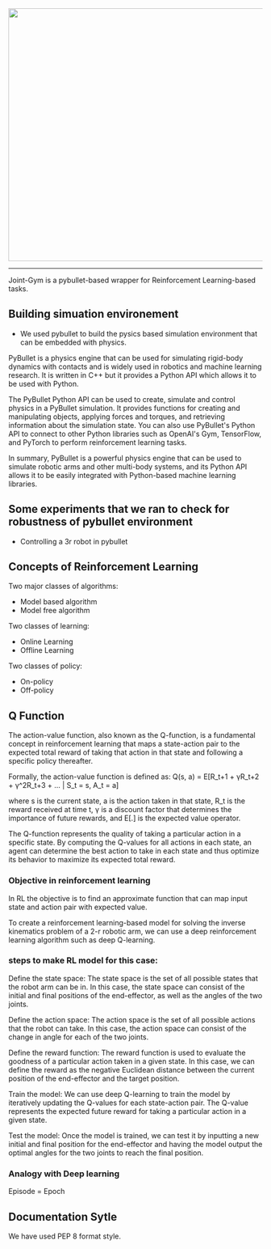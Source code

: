 
<div align = center>
<a href = "github.com/dwipdalal/joint-gym"><img width="700px" height="500px" src= "https://user-images.githubusercontent.com/76529011/215042798-66e1c161-3d6e-4670-a373-d335f91edc7d.png"></a>
</div>

--------------------------------

Joint-Gym is a pybullet-based wrapper for Reinforcement Learning-based tasks.

## Building simuation environement

- We used pybullet to build the pysics based simulation environment that can be embedded with physics. 

PyBullet is a physics engine that can be used for simulating rigid-body dynamics with contacts and is widely used in robotics and machine learning research. It is written in C++ but it provides a Python API which allows it to be used with Python.

The PyBullet Python API can be used to create, simulate and control physics in a PyBullet simulation. It provides functions for creating and manipulating objects, applying forces and torques, and retrieving information about the simulation state. You can also use PyBullet's Python API to connect to other Python libraries such as OpenAI's Gym, TensorFlow, and PyTorch to perform reinforcement learning tasks.

In summary, PyBullet is a powerful physics engine that can be used to simulate robotic arms and other multi-body systems, and its Python API allows it to be easily integrated with Python-based machine learning libraries.


## Some experiments that we ran to check for robustness of pybullet environment

- Controlling a 3r robot in pybullet

## Concepts of Reinforcement Learning 

Two major classes of algorithms:
- Model based algorithm
- Model free algorithm

Two classes of learning:
- Online Learning 
- Offline Learning

Two classes of policy:
- On-policy
- Off-policy

## Q Function
The action-value function, also known as the Q-function, is a fundamental concept in reinforcement learning that maps a state-action pair to the expected total reward of taking that action in that state and following a specific policy thereafter.

Formally, the action-value function is defined as:
Q(s, a) = E[R_t+1 + γR_t+2 + γ^2R_t+3 + ... | S_t = s, A_t = a]

where s is the current state, a is the action taken in that state, R_t is the reward received at time t, γ is a discount factor that determines the importance of future rewards, and E[.] is the expected value operator.

The Q-function represents the quality of taking a particular action in a specific state. By computing the Q-values for all actions in each state, an agent can determine the best action to take in each state and thus optimize its behavior to maximize its expected total reward.

### Objective in reinforcement learning
In RL the objective is to find an approximate function that can map input state and action pair with expected value.  

To create a reinforcement learning-based model for solving the inverse kinematics problem of a 2-r robotic arm, we can use a deep reinforcement learning algorithm such as deep Q-learning.

### steps to make RL model for this case:

Define the state space: The state space is the set of all possible states that the robot arm can be in. In this case, the state space can consist of the initial and final positions of the end-effector, as well as the angles of the two joints.

Define the action space: The action space is the set of all possible actions that the robot can take. In this case, the action space can consist of the change in angle for each of the two joints.

Define the reward function: The reward function is used to evaluate the goodness of a particular action taken in a given state. In this case, we can define the reward as the negative Euclidean distance between the current position of the end-effector and the target position.

Train the model: We can use deep Q-learning to train the model by iteratively updating the Q-values for each state-action pair. The Q-value represents the expected future reward for taking a particular action in a given state.

Test the model: Once the model is trained, we can test it by inputting a new initial and final position for the end-effector and having the model output the optimal angles for the two joints to reach the final position.

### Analogy with Deep learning
Episode = Epoch

## Documentation Sytle

We have used PEP 8 format style.
